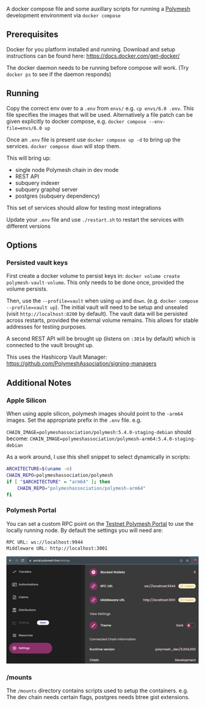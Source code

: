 A docker compose file and some auxillary scripts for running a [Polymesh](https://github.com/PolymeshAssociation) development environment via `docker compose`

## Prerequisites

Docker for you platform installed and running. Download and setup instructions can be found here: https://docs.docker.com/get-docker/

The docker daemon needs to be running before compose will work. (Try `docker ps` to see if the daemon responds)

## Running

Copy the correct env over to a `.env` from `envs/` e.g. `cp envs/6.0 .env`. This file specifies the images that will be used. Alternatively a file patch can be given explicitly to docker compose, e.g. `docker compose --env-file=envs/6.0 up`

Once an `.env` file is present use `docker compose up -d` to bring up the services. `docker compose down` will stop them.

This will bring up:
- single node Polymesh chain in dev mode
- REST API
- subquery indexer
- subquery graphql server
- postgres (subquery dependency)

This set of services should allow for testing most integrations

Update your `.env` file and use `./restart.sh` to restart the services with different versions
## Options
### Persisted vault keys

First create a docker volume to persist keys in: `docker volume create polymesh-vault-volume`. This only needs to be done once, provided the volume persists.

Then, use the `--profile=vault` when using `up` and `down`. (e.g. `docker compose --profile=vault up`). The initial vault will need to be setup and unsealed (visit `http://localhost:8200` by default). The vault data will be persisted across restarts, provided the external volume remains. This allows for stable addresses for testing purposes.

A second REST API will be brought up (listens on `:3014` by default) which is connected to the vault brought up.

This uses the Hashicorp Vault Manager: https://github.com/PolymeshAssociation/signing-managers


## Additional Notes

### Apple Silicon

When using apple silicon, polymesh images should point to the `-arm64` images. Set the appropriate prefix in the `.env` file. e.g.

`CHAIN_IMAGE=polymeshassociation/polymesh:5.4.0-staging-debian`
should become:
`CHAIN_IMAGE=polymeshassociation/polymesh-arm64:5.4.0-staging-debian`

As a work around, I use this shell snippet to select dynamically in scripts:
```sh
ARCHITECTURE=$(uname -m)
CHAIN_REPO=polymeshassociation/polymesh
if [ "$ARCHITECTURE" = "arm64" ]; then
    CHAIN_REPO="polymeshassociation/polymesh-arm64"
fi
```

### Polymesh Portal

You can set a custom RPC point on the [Testnet Polymesh Portal](https://portal.polymesh.live/settings) to use the locally running node. By default the settings you will need are:

```
RPC URL: ws://localhost:9944
Middleware URL: http://localhost:3001
```

![setting localhost in polymesh portal settings](/imgs/portal-settings.png)


### /mounts

The `/mounts` directory contains scripts used to setup the containers. e.g. The dev chain needs certain flags, postgres needs btree gist extensions.